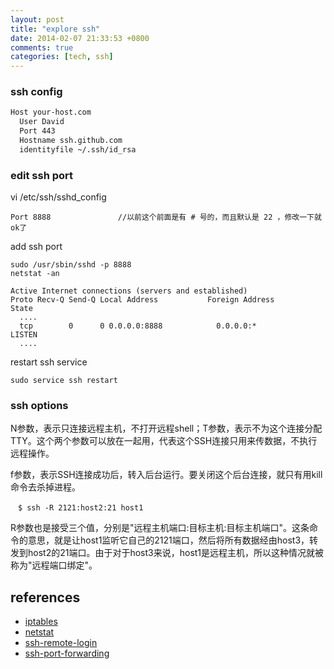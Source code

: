```yaml
---
layout: post
title: "explore ssh"
date: 2014-02-07 21:33:53 +0800
comments: true
categories: [tech, ssh]
---
```


### ssh config

```sh ~/.ssh/config
Host your-host.com
  User David
  Port 443
  Hostname ssh.github.com
  identityfile ~/.ssh/id_rsa
```

### edit ssh port
vi /etc/ssh/sshd_config
```
Port 8888               //以前这个前面是有 # 号的，而且默认是 22 ，修改一下就ok了
```

<!-- more -->

add ssh port
```
sudo /usr/sbin/sshd -p 8888
netstat -an

Active Internet connections (servers and established)
Proto Recv-Q Send-Q Local Address           Foreign Address         State
  ....
  tcp        0      0 0.0.0.0:8888            0.0.0.0:*               LISTEN
  ....
```

restart ssh service
```
sudo service ssh restart
```

### ssh options

  N参数，表示只连接远程主机，不打开远程shell；T参数，表示不为这个连接分配TTY。这个两个参数可以放在一起用，代表这个SSH连接只用来传数据，不执行远程操作。

  f参数，表示SSH连接成功后，转入后台运行。要关闭这个后台连接，就只有用kill命令去杀掉进程。

```
　$ ssh -R 2121:host2:21 host1
```

  R参数也是接受三个值，分别是"远程主机端口:目标主机:目标主机端口"。这条命令的意思，就是让host1监听它自己的2121端口，然后将所有数据经由host3，转发到host2的21端口。由于对于host3来说，host1是远程主机，所以这种情况就被称为"远程端口绑定"。


references
----------
- [iptables](http://wiki.ubuntu.org.cn/IptablesHowTo)
- [netstat](http://www.cnblogs.com/ggjucheng/archive/2012/01/08/2316661.html)
- [ssh-remote-login](http://www.ruanyifeng.com/blog/2011/12/ssh_remote_login.html)
- [ssh-port-forwarding](http://www.ruanyifeng.com/blog/2011/12/ssh_port_forwarding.html)
